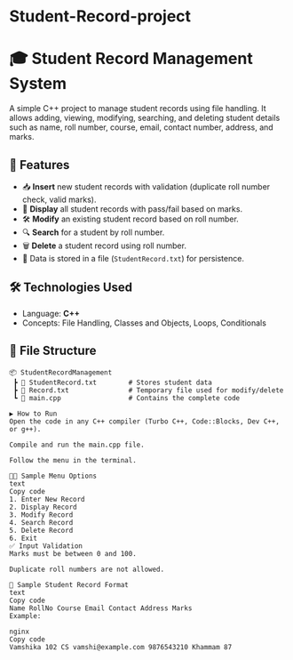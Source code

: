# Student-Record-project
# 🎓 Student Record Management System

A simple C++ project to manage student records using file handling. It allows adding, viewing, modifying, searching, and deleting student details such as name, roll number, course, email, contact number, address, and marks.

## 📌 Features

- 📥 **Insert** new student records with validation (duplicate roll number check, valid marks).
- 📃 **Display** all student records with pass/fail based on marks.
- 🛠️ **Modify** an existing student record based on roll number.
- 🔍 **Search** for a student by roll number.
- 🗑️ **Delete** a student record using roll number.
- 💾 Data is stored in a file (`StudentRecord.txt`) for persistence.

## 🛠️ Technologies Used

- Language: **C++**
- Concepts: File Handling, Classes and Objects, Loops, Conditionals

## 📁 File Structure

```plaintext
📦 StudentRecordManagement
 ┣ 📜 StudentRecord.txt        # Stores student data
 ┣ 📜 Record.txt               # Temporary file used for modify/delete
 ┗ 📄 main.cpp                 # Contains the complete code

▶️ How to Run
Open the code in any C++ compiler (Turbo C++, Code::Blocks, Dev C++, or g++).

Compile and run the main.cpp file.

Follow the menu in the terminal.

🧑‍💻 Sample Menu Options
text
Copy code
1. Enter New Record
2. Display Record
3. Modify Record
4. Search Record
5. Delete Record
6. Exit
✅ Input Validation
Marks must be between 0 and 100.

Duplicate roll numbers are not allowed.

📝 Sample Student Record Format
text
Copy code
Name RollNo Course Email Contact Address Marks
Example:

nginx
Copy code
Vamshika 102 CS vamshi@example.com 9876543210 Khammam 87
